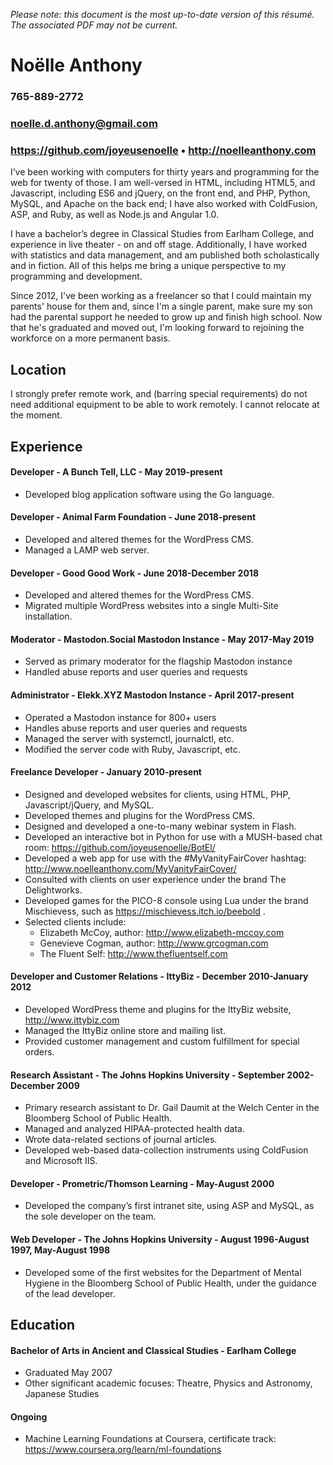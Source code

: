 *Please note: this document is the most up-to-date version of this résumé. The associated PDF may not be current.*

# Noëlle Anthony
### 765-889-2772
### noelle.d.anthony@gmail.com
### https://github.com/joyeusenoelle • http://noelleanthony.com

I’ve been working with computers for thirty years and programming for the web for twenty of those. I am well-versed in HTML, including HTML5, and Javascript, including ES6 and jQuery, on the front end, and PHP, Python, MySQL, and Apache on the back end; I have also worked with ColdFusion, ASP, and Ruby, as well as Node.js and Angular 1.0.

I have a bachelor’s degree in Classical Studies from Earlham College, and experience in live theater - on and off stage. Additionally, I have worked with statistics and data management, and am published both scholastically and in fiction. All of this helps me bring a unique perspective to my programming and development.

Since 2012, I've been working as a freelancer so that I could maintain my parents' house for them and, since I'm a single parent, make sure my son had the parental support he needed to grow up and finish high school. Now that he's graduated and moved out, I'm looking forward to rejoining the workforce on a more permanent basis.

## Location
I strongly prefer remote work, and (barring special requirements) do not need additional equipment to be able to work remotely. I cannot relocate at the moment.

## Experience
#### Developer - A Bunch Tell, LLC - May 2019-present
* Developed blog application software using the Go language.

#### Developer - Animal Farm Foundation - June 2018-present
* Developed and altered themes for the WordPress CMS.
* Managed a LAMP web server.

#### Developer - Good Good Work - June 2018-December 2018
* Developed and altered themes for the WordPress CMS.
* Migrated multiple WordPress websites into a single Multi-Site installation.

#### Moderator - Mastodon.Social Mastodon Instance - May 2017-May 2019
* Served as primary moderator for the flagship Mastodon instance
* Handled abuse reports and user queries and requests

#### Administrator - Elekk.XYZ Mastodon Instance - April 2017-present
* Operated a Mastodon instance for 800+ users
* Handles abuse reports and user queries and requests
* Managed the server with systemctl, journalctl, etc.
* Modified the server code with Ruby, Javascript, etc.

#### Freelance Developer - January 2010-present
* Designed and developed websites for clients, using HTML, PHP, Javascript/jQuery, and MySQL.
* Developed themes and plugins for the WordPress CMS.
* Designed and developed a one-to-many webinar system in Flash.
* Developed an interactive bot in Python for use with a MUSH-based chat room: https://github.com/joyeusenoelle/BotEl/
* Developed a web app for use with the #MyVanityFairCover hashtag: http://www.noelleanthony.com/MyVanityFairCover/
* Consulted with clients on user experience under the brand The Delightworks.
* Developed games for the PICO-8 console using Lua under the brand Mischievess, such as https://mischievess.itch.io/beebold .
* Selected clients include:
    * Elizabeth McCoy, author: http://www.elizabeth-mccoy.com
    * Genevieve Cogman, author: http://www.grcogman.com
    * The Fluent Self: http://www.thefluentself.com

#### Developer and Customer Relations - IttyBiz - December 2010-January 2012
* Developed WordPress theme and plugins for the IttyBiz website, http://www.ittybiz.com
* Managed the IttyBiz online store and mailing list.
* Provided customer management and custom fulfillment for special orders.

#### Research Assistant - The Johns Hopkins University - September 2002-December 2009
* Primary research assistant to Dr. Gail Daumit at the Welch Center in the Bloomberg School of Public Health.
* Managed and analyzed HIPAA-protected health data.
* Wrote data-related sections of journal articles.
* Developed web-based data-collection instruments using ColdFusion and Microsoft IIS.

#### Developer - Prometric/Thomson Learning - May-August 2000
* Developed the company’s first intranet site, using ASP and MySQL, as the sole developer on the team.

#### Web Developer - The Johns Hopkins University - August 1996-August 1997, May-August 1998
* Developed some of the first websites for the Department of Mental Hygiene in the Bloomberg School of Public Health, under the guidance of the lead developer.

## Education
#### Bachelor of Arts in Ancient and Classical Studies - Earlham College
* Graduated May 2007
* Other significant academic focuses: Theatre, Physics and Astronomy, Japanese Studies

#### Ongoing
* Machine Learning Foundations at Coursera, certificate track: https://www.coursera.org/learn/ml-foundations
